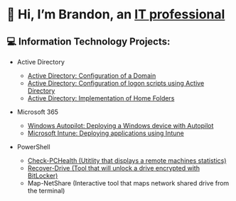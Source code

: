 # 👋 Hi, I’m Brandon, an [IT professional](https://www.linkedin.com/in/brandon-baker-402429231/)
## 💻 Information Technology Projects:
- Active Directory
  - [Active Directory: Configuration of a Domain](https://github.com/Brandon-Baker11/Configuring-Active-Directory)
  - [Active Directory: Configuration of logon scripts using Active Directory](https://github.com/Brandon-Baker11/Configuring-an-Active-Directory-logon-script)
  - [Active Directory: Implementation of Home Folders](https://github.com/Brandon-Baker11/Creating-a-Home-Folder)
 
- Microsoft 365
  - [Windows Autopilot: Deploying a Windows device with Autopilot](https://github.com/Brandon-Baker11/Configuring-a-Device-for-Autopilot-Deployment)
  - [Microsoft Intune: Deploying applications using Intune](https://github.com/Brandon-Baker11/Deploy-Applications-Using-Microsoft-Intune)

- PowerShell
  - [Check-PCHealth (Utitlity that displays a remote machines statistics)](https://github.com/Brandon-Baker11/Check-PCHealth/blob/main/README.md)
  - [Recover-Drive (Tool that will unlock a drive encrypted with BitLocker)](https://github.com/Brandon-Baker11/Recover-Drive)
  - Map-NetShare (Interactive tool that maps network shared drive from the terminal)
<!---
Brandon-Baker11/Brandon-Baker11 is a ✨ special ✨ repository because its `README.md` (this file) appears on your GitHub profile.
You can click the Preview link to take a look at your changes.
--->
